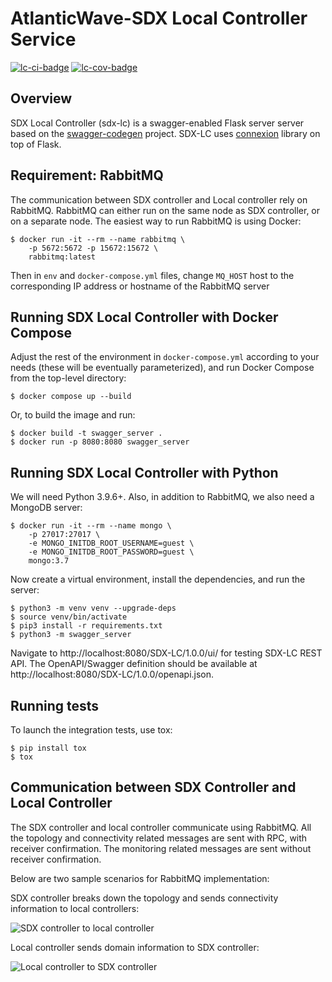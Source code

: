 # AtlanticWave-SDX Local Controller Service

[![lc-ci-badge]][lc-ci] [![lc-cov-badge]][lc-cov]

## Overview

SDX Local Controller (sdx-lc) is a swagger-enabled Flask server server
based on the [swagger-codegen] project.  SDX-LC uses [connexion]
library on top of Flask.

## Requirement: RabbitMQ

The communication between SDX controller and Local controller rely on
RabbitMQ. RabbitMQ can either run on the same node as SDX controller,
or on a separate node.  The easiest way to run RabbitMQ is using
Docker:

```console
$ docker run -it --rm --name rabbitmq \
    -p 5672:5672 -p 15672:15672 \
    rabbitmq:latest
```

Then in `env` and `docker-compose.yml` files, change `MQ_HOST` host to
the corresponding IP address or hostname of the RabbitMQ server


## Running SDX Local Controller with Docker Compose

Adjust the rest of the environment in `docker-compose.yml` according
to your needs (these will be eventually parameterized), and run Docker
Compose from the top-level directory:

```console
$ docker compose up --build
```

Or, to build the image and run:

```console
$ docker build -t swagger_server .
$ docker run -p 8080:8080 swagger_server
```


## Running SDX Local Controller with Python

We will need Python 3.9.6+.  Also, in addition to RabbitMQ, we also
need a MongoDB server:

```console
$ docker run -it --rm --name mongo \
    -p 27017:27017 \
    -e MONGO_INITDB_ROOT_USERNAME=guest \
    -e MONGO_INITDB_ROOT_PASSWORD=guest \
    mongo:3.7
```

Now create a virtual environment, install the dependencies, and run
the server:

```console
$ python3 -m venv venv --upgrade-deps
$ source venv/bin/activate
$ pip3 install -r requirements.txt
$ python3 -m swagger_server
```

Navigate to http://localhost:8080/SDX-LC/1.0.0/ui/ for testing SDX-LC
REST API.  The OpenAPI/Swagger definition should be available at
http://localhost:8080/SDX-LC/1.0.0/openapi.json.


## Running tests

To launch the integration tests, use tox:

```console
$ pip install tox
$ tox
```

## Communication between SDX Controller and Local Controller

The SDX controller and local controller communicate using
RabbitMQ. All the topology and connectivity related messages are sent
with RPC, with receiver confirmation. The monitoring related messages
are sent without receiver confirmation.

Below are two sample scenarios for RabbitMQ implementation:

SDX controller breaks down the topology and sends connectivity
information to local controllers:

![SDX controller to local controller][sdx-controller-to-lc]

Local controller sends domain information to SDX controller:

![Local controller to SDX controller][sdx-lc-to-controller]


<!-- URLs -->

[lc-ci-badge]: https://github.com/atlanticwave-sdx/sdx-lc/actions/workflows/test.yml/badge.svg
[lc-ci]: https://github.com/atlanticwave-sdx/sdx-lc/actions/workflows/test.yml

[lc-cov-badge]: https://coveralls.io/repos/github/atlanticwave-sdx/sdx-lc/badge.svg
[lc-cov]: https://coveralls.io/github/atlanticwave-sdx/sdx-lc

[swagger-codegen]: https://github.com/swagger-api/swagger-codegen
[connexion]: https://github.com/zalando/connexion

[sdx-controller-to-lc]: https://user-images.githubusercontent.com/29924060/139590360-d6c9aaef-e9ba-4c32-a8f9-7a0644b4b35f.jpg
[sdx-lc-to-controller]: https://user-images.githubusercontent.com/29924060/139590365-361b4f46-984c-4ab6-8d47-83c9c362910b.jpg

